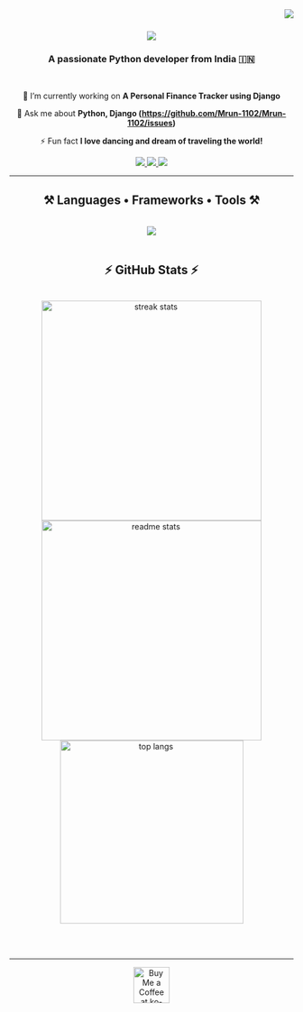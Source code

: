 <img align="right" src="https://visitor-badge.laobi.icu/badge?page_id=Mrun-1102.Mrun-1102" />

<h1 align="center">
    <img src="https://readme-typing-svg.herokuapp.com/?font=Righteous&size=35&center=true&vCenter=true&width=500&height=70&duration=4000&lines=Hi+There!+👋;+I'm+Mrunmai+Kashyape!;" />
</h1>

<h3 align="center">A passionate Python developer from India 🇮🇳</h3>

<br/>

<div align="center">
 
 🔭 I’m currently working on **A Personal Finance Tracker using Django**

💬 Ask me about **Python, Django (https://github.com/Mrun-1102/Mrun-1102/issues)**

⚡ Fun fact **I love dancing and dream of traveling the world!**

 </div>
 
<div align="center"> 
  <a href="mailto:mrunmaikashyape2001@gmail.com">
    <img src="https://img.shields.io/badge/Gmail-333333?style=for-the-badge&logo=gmail&logoColor=red" />
  </a>
  <a href="https://linkedin.com/in/mrun1102" target="_blank">
    <img src="https://img.shields.io/badge/LinkedIn-0077B5?style=for-the-badge&logo=linkedin&logoColor=white" target="_blank" />
  </a>
  <a href="https://github.com/Mrun-1102" target="_blank">
     <img src="https://img.shields.io/badge/Github-FF5722?style=for-the-badge&logo=github&logoColor=white" target="_blank" />
  </a>
</div>

 <hr/>
 
<h2 align="center">⚒️ Languages • Frameworks • Tools ⚒️</h2>
<br/>
<div align="center">
    <img src="https://skillicons.dev/icons?i=python,django,flask,html,css,js,react,bootstrap,mysql,github,vscode,git,linux,docker,jenkins" /><br>
</div>

<br/>

<h2 align="center">⚡ GitHub Stats ⚡</h2>
<br>
<div align="center">
  <img width=390 src="https://github-readme-streak-stats.herokuapp.com/?user=Mrun-1102&theme=react&border_radius=10" alt="streak stats"/>
  <img width=390 src="https://github-readme-stats.vercel.app/api?username=Mrun-1102&count_private=true&show_icons=true&theme=react&rank_icon=github&border_radius=10" alt="readme stats" />
  <br/>
  <img width=325 align="center" src="https://github-readme-stats.vercel.app/api/top-langs/?username=Mrun-1102&hide=HTML&langs_count=8&layout=compact&theme=react&border_radius=10" alt="top langs" />
</div>

<br/><br/>

<hr/>

<div align="center">
<a href='https://ko-fi.com/' target='_blank'><img height='64' style='border:0px;height:64px;' src='https://storage.ko-fi.com/cdn/kofi1.png?v=3' border='0' alt='Buy Me a Coffee at ko-fi.com' /></a>
</div>
